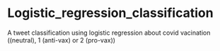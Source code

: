 # Logistic_regression_classification
A tweet classification using logistic regression about covid vacination ((neutral), 1 (anti-vax) or 2 (pro-vax))
